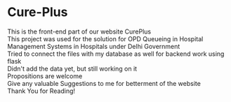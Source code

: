# Cure-Plus
This is the front-end part of our website CurePlus
<br>
This project was used for the solution for OPD Queueing in Hospital Management Systems in Hospitals under Delhi Government
<br>
Tried to connect the files with my database as well for backend work using flask
<br>
Didn't add the data yet, but still working on it
<br>
Propositions are welcome
<br>
Give any valuable Suggestions to me for betterment of the website
<br>
Thank You for Reading!
